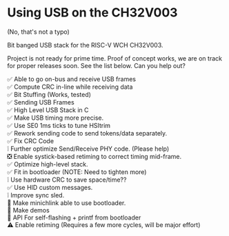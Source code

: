# Using USB on the CH32V003
(No, that's not a typo)

Bit banged USB stack for the RISC-V WCH CH32V003.

Project is not ready for prime time.  Proof of concept works, we are on track for proper releases soon.  See the list below.  Can you help out?

:white_check_mark: Able to go on-bus and receive USB frames  
:white_check_mark: Compute CRC in-line while receiving data  
:white_check_mark: Bit Stuffing (Works, tested)  
:white_check_mark: Sending USB Frames  
:white_check_mark: High Level USB Stack in C  
:white_check_mark: Make USB timing more precise.  
:white_check_mark: Use SE0 1ms ticks to tune HSItrim  
:white_check_mark: Rework sending code to send tokens/data separately.  
:white_check_mark: Fix CRC Code  
:grey_exclamation: Further optimize Send/Receive PHY code. (Please help)  
:negative_squared_cross_mark: Enable systick-based retiming to correct timing mid-frame.  
:white_check_mark: Optimize high-level stack.  
:white_check_mark: Fit in bootloader (NOTE: Need to tighten more)  
:grey_exclamation: Use hardware CRC to save space/time??  
:white_check_mark: Use HID custom messages.  
:grey_exclamation: Improve sync sled.  
:white_square_button: Make minichlink able to use bootloader.  
:white_square_button: Make demos  
:white_square_button: API For self-flashing + printf from bootloader  
:warning: Enable retiming (Requires a few more cycles, will be major effort)  

